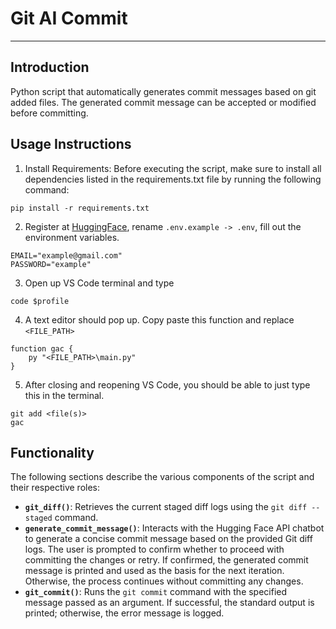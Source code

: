 # Git AI Commit

---

## Introduction

Python script that automatically generates commit messages based on git added files.
The generated commit message can be accepted or modified before committing.

## Usage Instructions

1. Install Requirements: Before executing the script, make sure to install all dependencies listed in the requirements.txt file by running the following command:

```
pip install -r requirements.txt
```

2. Register at [HuggingFace](https://huggingface.co), rename `.env.example -> .env`, fill out the environment variables.

```
EMAIL="example@gmail.com"
PASSWORD="example"
```

3. Open up VS Code terminal and type

```
code $profile
```

4. A text editor should pop up. Copy paste this function and replace `<FILE_PATH>`

```
function gac {
    py "<FILE_PATH>\main.py"
}
```

5. After closing and reopening VS Code, you should be able to just type this in the terminal.

```
git add <file(s)>
gac
```

## Functionality

The following sections describe the various components of the script and their respective roles:

- **`git_diff()`**: Retrieves the current staged diff logs using the `git diff --staged` command.
- **`generate_commit_message()`**: Interacts with the Hugging Face API chatbot to generate a concise commit message based on the provided Git diff logs. The user is prompted to confirm whether to proceed with committing the changes or retry. If confirmed, the generated commit message is printed and used as the basis for the next iteration. Otherwise, the process continues without committing any changes.
- **`git_commit()`**: Runs the `git commit` command with the specified message passed as an argument. If successful, the standard output is printed; otherwise, the error message is logged.
